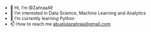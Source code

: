 - 👋 Hi, I’m @ZahraaAE
- 👀 I’m interested in Data Science, Machine Learning and Analytics
- 🌱 I’m currently learning Python
- 📫 How to reach me abuelulazahraa@gmail.com

<!---
ZahraaAE/ZahraaAE is a ✨ special ✨ repository because its `README.md` (this file) appears on your GitHub profile.
You can click the Preview link to take a look at your changes.
--->
